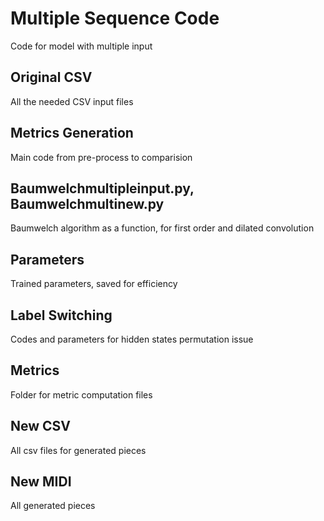 # Multiple Sequence Code

Code for model with multiple input
 
## Original CSV

All the needed CSV input files

## Metrics Generation

Main code from pre-process to comparision

## Baumwelchmultipleinput.py, Baumwelchmultinew.py

Baumwelch algorithm as a function, for first order and dilated convolution

## Parameters

Trained parameters, saved for efficiency

## Label Switching

Codes and parameters for hidden states permutation issue

## Metrics

Folder for metric computation files

## New CSV

All csv files for generated pieces

## New MIDI

All generated pieces
